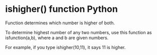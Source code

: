 # ishigher() function Python

Function determines which number is higher of both.

To determine highest number of any two numbers, use this function as isfunction(a,b), where a and b are given numbers.

For example, if you type ishigher(10,11), it says 11 is higher.